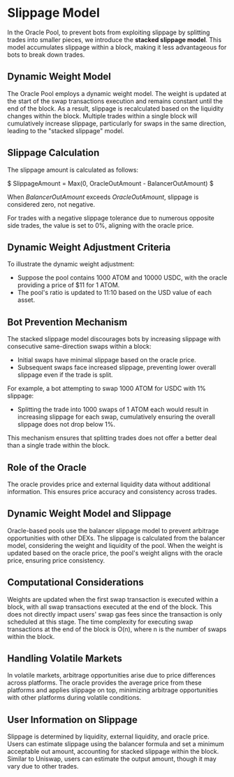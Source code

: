 <!--
order: 6
-->

# Slippage Model

In the Oracle Pool, to prevent bots from exploiting slippage by splitting trades into smaller pieces, we introduce the **stacked slippage model**. This model accumulates slippage within a block, making it less advantageous for bots to break down trades.

## Dynamic Weight Model

The Oracle Pool employs a dynamic weight model. The weight is updated at the start of the swap transactions execution and remains constant until the end of the block. As a result, slippage is recalculated based on the liquidity changes within the block. Multiple trades within a single block will cumulatively increase slippage, particularly for swaps in the same direction, leading to the "stacked slippage" model.

## Slippage Calculation

The slippage amount is calculated as follows:

$
SlippageAmount = Max(0, OracleOutAmount - BalancerOutAmount)
$

When $BalancerOutAmount$ exceeds $OracleOutAmount$, slippage is considered zero, not negative.

For trades with a negative slippage tolerance due to numerous opposite side trades, the value is set to 0%, aligning with the oracle price.

## Dynamic Weight Adjustment Criteria

To illustrate the dynamic weight adjustment:

- Suppose the pool contains 1000 ATOM and 10000 USDC, with the oracle providing a price of $11 for 1 ATOM.
- The pool's ratio is updated to 11:10 based on the USD value of each asset.

## Bot Prevention Mechanism

The stacked slippage model discourages bots by increasing slippage with consecutive same-direction swaps within a block:

- Initial swaps have minimal slippage based on the oracle price.
- Subsequent swaps face increased slippage, preventing lower overall slippage even if the trade is split.

For example, a bot attempting to swap 1000 ATOM for USDC with 1% slippage:

- Splitting the trade into 1000 swaps of 1 ATOM each would result in increasing slippage for each swap, cumulatively ensuring the overall slippage does not drop below 1%.

This mechanism ensures that splitting trades does not offer a better deal than a single trade within the block.

## Role of the Oracle

The oracle provides price and external liquidity data without additional information. This ensures price accuracy and consistency across trades.

## Dynamic Weight Model and Slippage

Oracle-based pools use the balancer slippage model to prevent arbitrage opportunities with other DEXs. The slippage is calculated from the balancer model, considering the weight and liquidity of the pool. When the weight is updated based on the oracle price, the pool's weight aligns with the oracle price, ensuring price consistency.

## Computational Considerations

Weights are updated when the first swap transaction is executed within a block, with all swap transactions executed at the end of the block. This does not directly impact users' swap gas fees since the transaction is only scheduled at this stage. The time complexity for executing swap transactions at the end of the block is O(n), where n is the number of swaps within the block.

## Handling Volatile Markets

In volatile markets, arbitrage opportunities arise due to price differences across platforms. The oracle provides the average price from these platforms and applies slippage on top, minimizing arbitrage opportunities with other platforms during volatile conditions.

## User Information on Slippage

Slippage is determined by liquidity, external liquidity, and oracle price. Users can estimate slippage using the balancer formula and set a minimum acceptable out amount, accounting for stacked slippage within the block. Similar to Uniswap, users can estimate the output amount, though it may vary due to other trades.

